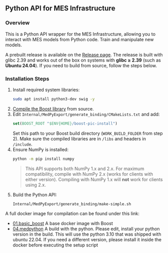 
## Python API for MES Infrastructure

### Overview

This is a Python API wrapper for the MES Infrastructure, allowing you to interact with MES models from Python code.
Train and manipulate new models.

A prebuilt release is available on the [Release page](https://github.com/Medial-EarlySign/MR_LIBS/releases/tag/V1.0). The release is built with glibc 2.39 and works out of the box on systems with **glibc ≥ 2.39** (such as **Ubuntu 24.04**). If you need to build from source, follow the steps below.

### Installation Steps

1. Install required system libraries:
   ```bash
   sudo apt install python3-dev swig -y
   ```
2. [Compile the Boost library](index.md#compiling-boost-from-source) from source.
3. Edit `Internal/MedPyExport/generate_binding/CMakeLists.txt` and add:
   ```cmake
   set(BOOST_ROOT "$ENV{HOME}/boost-pic-install")
   ```
   Set this path to your Boost build directory (`WORK_BUILD_FOLDER` from step 2). Make sure the compiled libraries are in `/libs` and headers in `/include`.
4. Ensure NumPy is installed:
   ```bash
   python -m pip install numpy
   ```
   > This API supports both NumPy 1.x and 2.x. For maximum compatibility, compile with NumPy 2.x (works for clients with either version). Compiling with NumPy 1.x will **not** work for clients using 2.x.
5. Build the Python API:
   ```bash
   Internal/MedPyExport/generate_binding/make-simple.sh
   ```

A full docker image for compilation can be found under this link:

* [01.basic_boost](https://github.com/Medial-EarlySign/MR_Scripts/tree/main/Docker/medbuild_tools.new/01.basic_boost) A base docker image with Boost
* [04.medpython](https://github.com/Medial-EarlySign/MR_Scripts/tree/main/Docker/medbuild_tools.new/04.medpython) A build with the python. Please edit, install your python version in the build. This will use the python 3.10 that was shipped with ubuntu 22.04. If you need a different version, please install it inside the docker before executing the setup script